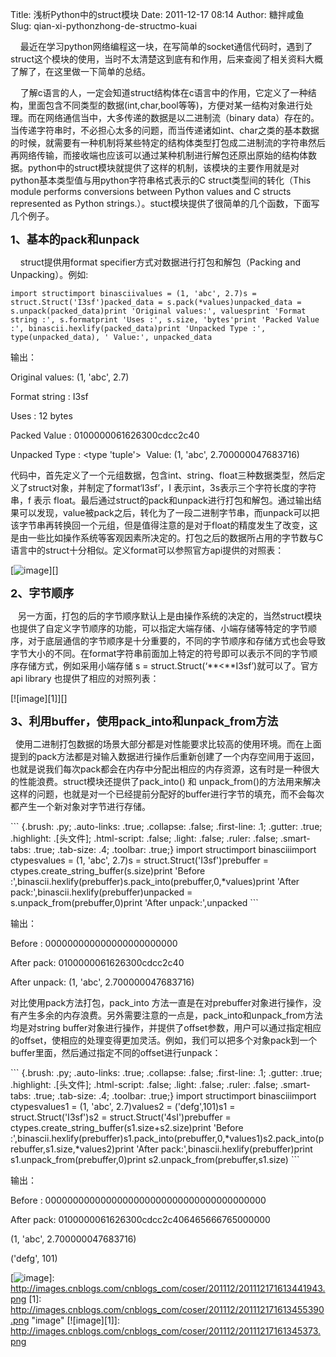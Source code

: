 Title: 浅析Python中的struct模块
Date: 2011-12-17 08:14
Author: 糖拌咸鱼
Slug: qian-xi-pythonzhong-de-structmo-kuai

   
最近在学习python网络编程这一块，在写简单的socket通信代码时，遇到了struct这个模块的使用，当时不太清楚这到底有和作用，后来查阅了相关资料大概了解了，在这里做一下简单的总结。

   
了解c语言的人，一定会知道struct结构体在c语言中的作用，它定义了一种结构，里面包含不同类型的数据(int,char,bool等等)，方便对某一结构对象进行处理。而在网络通信当中，大多传递的数据是以二进制流（binary
data）存在的。当传递字符串时，不必担心太多的问题，而当传递诸如int、char之类的基本数据的时候，就需要有一种机制将某些特定的结构体类型打包成二进制流的字符串然后再网络传输，而接收端也应该可以通过某种机制进行解包还原出原始的结构体数据。python中的struct模块就提供了这样的机制，该模块的主要作用就是对python基本类型值与用python字符串格式表示的C
struct类型间的转化（This module performs conversions between Python
values and C structs represented as Python
strings.）。stuct模块提供了很简单的几个函数，下面写几个例子。

**<font size="4">1、基本的pack和unpack</font>**

    struct提供用format specifier方式对数据进行打包和解包（Packing and
Unpacking）。例如:

``` {.brush: .py; .auto-links: .true; .collapse: .false; .first-line: .1; .gutter: .true; .highlight: .[头文件]; .html-script: .false; .light: .false; .ruler: .false; .smart-tabs: .true; .tab-size: .4; .toolbar: .true;}
import structimport binasciivalues = (1, 'abc', 2.7)s = struct.Struct('I3sf')packed_data = s.pack(*values)unpacked_data = s.unpack(packed_data)print 'Original values:', valuesprint 'Format string :', s.formatprint 'Uses :', s.size, 'bytes'print 'Packed Value :', binascii.hexlify(packed_data)print 'Unpacked Type :', type(unpacked_data), ' Value:', unpacked_data
```

</p>

输出：

</p>

Original values: (1, 'abc', 2.7)

  
Format string : I3sf

  
Uses : 12 bytes

  
Packed Value : 0100000061626300cdcc2c40

  
Unpacked Type : \<type 'tuple'\>  Value: (1, 'abc', 2.700000047683716)

</p>

代码中，首先定义了一个元组数据，包含int、string、float三种数据类型，然后定义了struct对象，并制定了format‘I3sf’，I
表示int，3s表示三个字符长度的字符串，f 表示
float。最后通过struct的pack和unpack进行打包和解包。通过输出结果可以发现，value被pack之后，转化为了一段二进制字节串，而unpack可以把该字节串再转换回一个元组，但是值得注意的是对于float的精度发生了改变，这是由一些比如操作系统等客观因素所决定的。打包之后的数据所占用的字节数与C语言中的struct十分相似。定义format可以参照官方api提供的对照表：

</p>

[![image][]][]

</p>

**<font size="4">2、字节顺序</font>**

</p>

  
另一方面，打包的后的字节顺序默认上是由操作系统的决定的，当然struct模块也提供了自定义字节顺序的功能，可以指定大端存储、小端存储等特定的字节顺序，对于底层通信的字节顺序是十分重要的，不同的字节顺序和存储方式也会导致字节大小的不同。在format字符串前面加上特定的符号即可以表示不同的字节顺序存储方式，例如采用小端存储
s = struct.Struct(‘**\<**I3sf’)就可以了。官方api library
也提供了相应的对照列表：

</p>

[![image][1]][]

</p>

**<font size="4">3、利用buffer，使用pack\_into和unpack\_from方法</font>**

</p>

 
使用二进制打包数据的场景大部分都是对性能要求比较高的使用环境。而在上面提到的pack方法都是对输入数据进行操作后重新创建了一个内存空间用于返回，也就是说我们每次pack都会在内存中分配出相应的内存资源，这有时是一种很大的性能浪费。struct模块还提供了pack\_into()
和
unpack\_from()的方法用来解决这样的问题，也就是对一个已经提前分配好的buffer进行字节的填充，而不会每次都产生一个新对象对字节进行存储。

</p>

<p>
``` {.brush: .py; .auto-links: .true; .collapse: .false; .first-line: .1; .gutter: .true; .highlight: .[头文件]; .html-script: .false; .light: .false; .ruler: .false; .smart-tabs: .true; .tab-size: .4; .toolbar: .true;}
import structimport binasciiimport ctypesvalues = (1, 'abc', 2.7)s = struct.Struct('I3sf')prebuffer = ctypes.create_string_buffer(s.size)print 'Before :',binascii.hexlify(prebuffer)s.pack_into(prebuffer,0,*values)print 'After pack:',binascii.hexlify(prebuffer)unpacked = s.unpack_from(prebuffer,0)print 'After unpack:',unpacked
```

</p>

输出：

</p>

Before : 000000000000000000000000

  
After pack: 0100000061626300cdcc2c40

  
After unpack: (1, 'abc', 2.700000047683716)

  
对比使用pack方法打包，pack\_into
方法一直是在对prebuffer对象进行操作，没有产生多余的内存浪费。另外需要注意的一点是，pack\_into和unpack\_from方法均是对string
buffer对象进行操作，并提供了offset参数，用户可以通过指定相应的offset，使相应的处理变得更加灵活。例如，我们可以把多个对象pack到一个buffer里面，然后通过指定不同的offset进行unpack：

</p>

<p>
``` {.brush: .py; .auto-links: .true; .collapse: .false; .first-line: .1; .gutter: .true; .highlight: .[头文件]; .html-script: .false; .light: .false; .ruler: .false; .smart-tabs: .true; .tab-size: .4; .toolbar: .true;}
import structimport binasciiimport ctypesvalues1 = (1, 'abc', 2.7)values2 = ('defg',101)s1 = struct.Struct('I3sf')s2 = struct.Struct('4sI')prebuffer = ctypes.create_string_buffer(s1.size+s2.size)print 'Before :',binascii.hexlify(prebuffer)s1.pack_into(prebuffer,0,*values1)s2.pack_into(prebuffer,s1.size,*values2)print 'After pack:',binascii.hexlify(prebuffer)print s1.unpack_from(prebuffer,0)print s2.unpack_from(prebuffer,s1.size)
```

</p>

输出：

</p>

Before : 0000000000000000000000000000000000000000

  
After pack: 0100000061626300cdcc2c406465666765000000

  
(1, 'abc', 2.700000047683716)

  
('defg', 101)

</p>

  [image]: http://images.cnblogs.com/cnblogs_com/coser/201112/201112171613443928.png
    "image"
  [![image][]]: http://images.cnblogs.com/cnblogs_com/coser/201112/201112171613441943.png
  [1]: http://images.cnblogs.com/cnblogs_com/coser/201112/201112171613455390.png
    "image"
  [![image][1]]: http://images.cnblogs.com/cnblogs_com/coser/201112/20111217161345373.png

